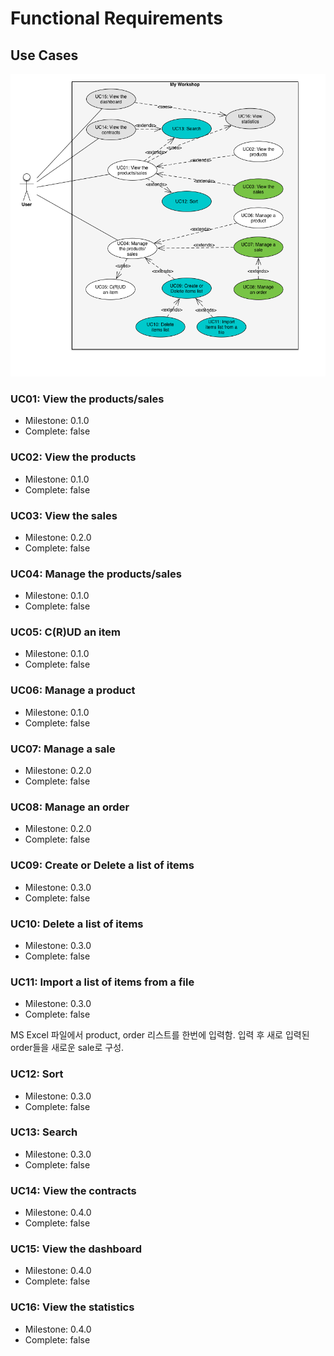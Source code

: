 # Functional Requirements
## Use Cases
![use case diagram](../images/usecase-diagram-2016-08-17.png)
### UC01: View the products/sales
* Milestone: 0.1.0
* Complete: false

### UC02: View the products
* Milestone: 0.1.0
* Complete: false

### UC03: View the sales
* Milestone: 0.2.0
* Complete: false

### UC04: Manage the products/sales
* Milestone: 0.1.0
* Complete: false

### UC05: C(R)UD an item
* Milestone: 0.1.0
* Complete: false

### UC06: Manage a product
* Milestone: 0.1.0
* Complete: false

### UC07: Manage a sale
* Milestone: 0.2.0
* Complete: false

### UC08: Manage an order
* Milestone: 0.2.0
* Complete: false

### UC09: Create or Delete a list of items
* Milestone: 0.3.0
* Complete: false

### UC10: Delete a list of items
* Milestone: 0.3.0
* Complete: false

### UC11: Import a list of items from a file
* Milestone: 0.3.0
* Complete: false

MS Excel 파일에서 product, order 리스트를 한번에 입력함. 입력 후 새로 입력된 order들을 새로운 sale로 구성.

### UC12: Sort
* Milestone: 0.3.0
* Complete: false

### UC13: Search
* Milestone: 0.3.0
* Complete: false

### UC14: View the contracts
* Milestone: 0.4.0
* Complete: false

### UC15: View the dashboard
* Milestone: 0.4.0
* Complete: false

### UC16: View the statistics
* Milestone: 0.4.0
* Complete: false
